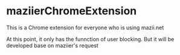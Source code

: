 # maziierChromeExtension
This is a Chrome extension for everyone who is using mazii.net

At this point, it only has the funnction of user blocking.
But it will be developed base on maziier's request
